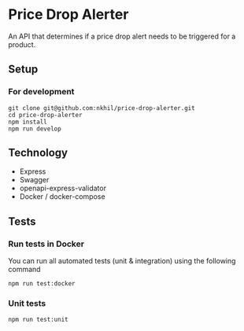 # Price Drop Alerter

An API that determines if a price drop alert needs to be triggered for a product.

## Setup

### For development
```
git clone git@github.com:nkhil/price-drop-alerter.git
cd price-drop-alerter
npm install
npm run develop
```

## Technology

- Express
- Swagger
- openapi-express-validator
- Docker / docker-compose
## Tests

### Run tests in Docker
You can run all automated tests (unit & integration) using the following command 

```
npm run test:docker
```

### Unit tests

```
npm run test:unit
```

